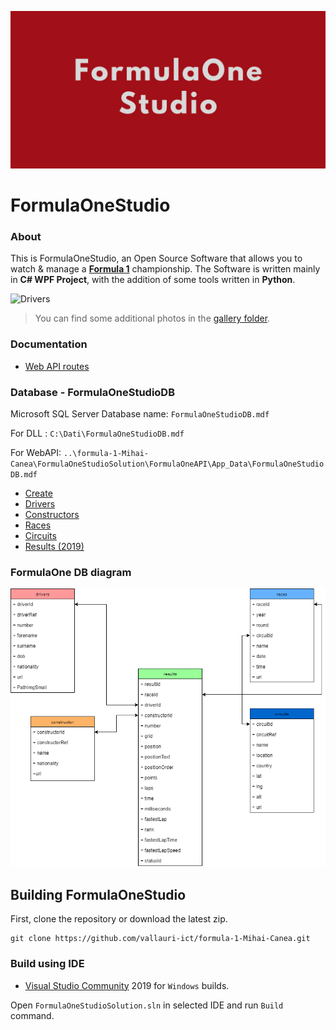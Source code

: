 ![Presentation](https://github.com/vallauri-ict/formula-1-Mihai-Canea/blob/master/Assets/image/Formula1.png)

# FormulaOneStudio

### About
This is FormulaOneStudio, an Open Source Software that allows you to watch & manage a **[Formula 1](https://www.formula1.com/)** championship.
The Software is written mainly in **C# WPF Project**, with the addition of some tools written in **Python**.

![Drivers](https://github.com/vallauri-ict/formula-1-Mihai-Canea/blob/master/Assets/image/drivers.gif)
> You can find some additional photos in the [gallery folder](./Assets/doc/Gallery.md).

### Documentation
- [Web API routes](./Assets/doc/WebApi.md)

### Database - FormulaOneStudioDB
Microsoft SQL Server Database name: `FormulaOneStudioDB.mdf`

For DLL : `C:\Dati\FormulaOneStudioDB.mdf`

For WebAPI: `..\formula-1-Mihai-Canea\FormulaOneStudioSolution\FormulaOneAPI\App_Data\FormulaOneStudioDB.mdf`
- [Create](./Assets/doc/sql/FormulaOneCreate.sql)
- [Drivers](./Assets/doc/sql/drivers.sql)
- [Constructors](./Assets/doc/sql/constructors.sql)
- [Races](./Assets/doc/sql/races.sql)
- [Circuits](./Assets/doc/sql/circuits.sql)
- [Results (2019)](./Assets/doc/sql/results.sql)

### FormulaOne DB diagram
![DB diagram](https://github.com/vallauri-ict/formula-1-Mihai-Canea/blob/master/Assets/image/diagrams.png)

## Building FormulaOneStudio
First, clone the repository or download the latest zip.

```
git clone https://github.com/vallauri-ict/formula-1-Mihai-Canea.git
````
### Build using IDE
* [Visual Studio Community](https://visualstudio.microsoft.com/it/vs/community/) 2019 for ```Windows``` builds.

Open ```FormulaOneStudioSolution.sln``` in selected IDE and run ```Build``` command.
